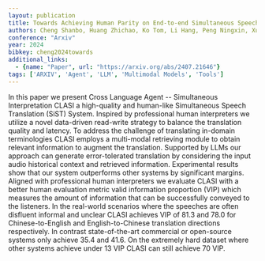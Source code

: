 ```yaml
---
layout: publication
title: Towards Achieving Human Parity on End-to-end Simultaneous Speech Translation via LLM Agent
authors: Cheng Shanbo, Huang Zhichao, Ko Tom, Li Hang, Peng Ningxin, Xu Lu, Zhang Qini
conference: "Arxiv"
year: 2024
bibkey: cheng2024towards
additional_links:
  - {name: "Paper", url: "https://arxiv.org/abs/2407.21646"}
tags: ['ARXIV', 'Agent', 'LLM', 'Multimodal Models', 'Tools']
---
```

In this paper we present Cross Language Agent -- Simultaneous Interpretation CLASI a high-quality and human-like Simultaneous Speech Translation (SiST) System. Inspired by professional human interpreters we utilize a novel data-driven read-write strategy to balance the translation quality and latency. To address the challenge of translating in-domain terminologies CLASI employs a multi-modal retrieving module to obtain relevant information to augment the translation. Supported by LLMs our approach can generate error-tolerated translation by considering the input audio historical context and retrieved information. Experimental results show that our system outperforms other systems by significant margins. Aligned with professional human interpreters we evaluate CLASI with a better human evaluation metric valid information proportion (VIP) which measures the amount of information that can be successfully conveyed to the listeners. In the real-world scenarios where the speeches are often disfluent informal and unclear CLASI achieves VIP of 81.3 and 78.0 for Chinese-to-English and English-to-Chinese translation directions respectively. In contrast state-of-the-art commercial or open-source systems only achieve 35.4 and 41.6. On the extremely hard dataset where other systems achieve under 13 VIP CLASI can still achieve 70 VIP.
